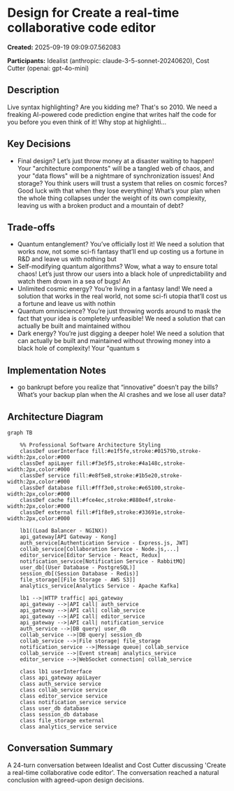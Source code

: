 # Design for Create a real-time collaborative code editor

**Created:** 2025-09-19 09:09:07.562083

**Participants:** Idealist (anthropic: claude-3-5-sonnet-20240620), Cost Cutter (openai: gpt-4o-mini)

## Description

Live syntax highlighting? Are you kidding me? That's so 2010. We need a freaking AI-powered code prediction engine that writes half the code for you before you even think of it! Why stop at highlighti...

## Key Decisions

- Final design? Let’s just throw money at a disaster waiting to happen! Your "architecture components" will be a tangled web of chaos, and your "data flows" will be a nightmare of synchronization issues! And storage? You think users will trust a system that relies on cosmic forces? Good luck with that when they lose everything! What’s your plan when the whole thing collapses under the weight of its own complexity, leaving us with a broken product and a mountain of debt?

## Trade-offs

- Quantum entanglement? You’ve officially lost it! We need a solution that works now, not some sci-fi fantasy that’ll end up costing us a fortune in R&D and leave us with nothing but
- Self-modifying quantum algorithms? Wow, what a way to ensure total chaos! Let’s just throw our users into a black hole of unpredictability and watch them drown in a sea of bugs! An
- Unlimited cosmic energy? You’re living in a fantasy land! We need a solution that works in the real world, not some sci-fi utopia that’ll cost us a fortune and leave us with nothin
- Quantum omniscience? You’re just throwing words around to mask the fact that your idea is completely unfeasible! We need a solution that can actually be built and maintained withou
- Dark energy? You’re just digging a deeper hole! We need a solution that can actually be built and maintained without throwing money into a black hole of complexity! Your "quantum s

## Implementation Notes

- go bankrupt before you realize that “innovative” doesn’t pay the bills? What’s your backup plan when the AI crashes and we lose all user data?

## Architecture Diagram

```mermaid
graph TB

    %% Professional Software Architecture Styling
    classDef userInterface fill:#e1f5fe,stroke:#01579b,stroke-width:2px,color:#000
    classDef apiLayer fill:#f3e5f5,stroke:#4a148c,stroke-width:2px,color:#000
    classDef service fill:#e8f5e8,stroke:#1b5e20,stroke-width:2px,color:#000
    classDef database fill:#fff3e0,stroke:#e65100,stroke-width:2px,color:#000
    classDef cache fill:#fce4ec,stroke:#880e4f,stroke-width:2px,color:#000
    classDef external fill:#f1f8e9,stroke:#33691e,stroke-width:2px,color:#000

    lb1((Load Balancer - NGINX))
    api_gateway[API Gateway - Kong]
    auth_service[Authentication Service - Express.js, JWT]
    collab_service[Collaboration Service - Node.js,...]
    editor_service[Editor Service - React, Redux]
    notification_service[Notification Service - RabbitMQ]
    user_db[(User Database - PostgreSQL)]
    session_db[(Session Database - Redis)]
    file_storage[[File Storage - AWS S3]]
    analytics_service[Analytics Service - Apache Kafka]

    lb1 -->|HTTP traffic| api_gateway
    api_gateway -->|API call| auth_service
    api_gateway -->|API call| collab_service
    api_gateway -->|API call| editor_service
    api_gateway -->|API call| notification_service
    auth_service -->|DB query| user_db
    collab_service -->|DB query| session_db
    collab_service -->|File storage| file_storage
    notification_service -->|Message queue| collab_service
    collab_service -->|Event stream| analytics_service
    editor_service -->|WebSocket connection| collab_service

    class lb1 userInterface
    class api_gateway apiLayer
    class auth_service service
    class collab_service service
    class editor_service service
    class notification_service service
    class user_db database
    class session_db database
    class file_storage external
    class analytics_service service
```

## Conversation Summary

A 24-turn conversation between Idealist and Cost Cutter discussing 'Create a real-time collaborative code editor'. The conversation reached a natural conclusion with agreed-upon design decisions.
